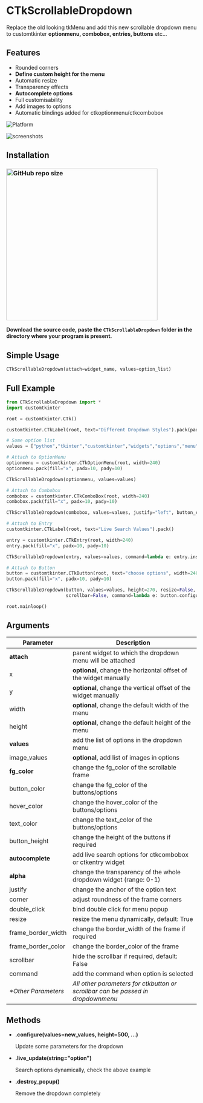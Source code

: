 # CTkScrollableDropdown
Replace the old looking tkMenu and add this new scrollable dropdown menu to customtkinter **optionmenu, combobox, entries, buttons** etc...

## Features
- Rounded corners
- **Define custom height for the menu**
- Automatic resize
- Transparency effects
- **Autocomplete options**
- Full customisability
- Add images to options
- Automatic bindings added for ctkoptionmenu/ctkcombobox

![Platform](https://img.shields.io/powershellgallery/p/Pester?color=blue)

![screenshots](https://user-images.githubusercontent.com/89206401/236677843-8d8b76fd-6145-47b1-8f4d-b6a64b08e1ea.png)

## Installation
### [<img alt="GitHub repo size" src="https://img.shields.io/github/repo-size/Akascape/CTkScrollableDropdown?&color=white&label=Download%20Source%20Code&logo=Python&logoColor=yellow&style=for-the-badge"  width="400">](https://github.com/Akascape/CTkScrollableDropdown/archive/refs/heads/main.zip)

**Download the source code, paste the `CTkScrollableDropdown` folder in the directory where your program is present.**
## Simple Usage
```python
CTkScrollableDropdown(attach=widget_name, values=option_list)
```

## Full Example
```python
from CTkScrollableDropdown import *
import customtkinter

root = customtkinter.CTk()

customtkinter.CTkLabel(root, text="Different Dropdown Styles").pack(pady=5)

# Some option list
values = ["python","tkinter","customtkinter","widgets","options","menu","combobox","dropdown","search"]

# Attach to OptionMenu 
optionmenu = customtkinter.CTkOptionMenu(root, width=240)
optionmenu.pack(fill="x", padx=10, pady=10)

CTkScrollableDropdown(optionmenu, values=values)

# Attach to Combobox
combobox = customtkinter.CTkComboBox(root, width=240)
combobox.pack(fill="x", padx=10, pady=10)

CTkScrollableDropdown(combobox, values=values, justify="left", button_color="transparent", autocomplete=True)

# Attach to Entry
customtkinter.CTkLabel(root, text="Live Search Values").pack()

entry = customtkinter.CTkEntry(root, width=240)
entry.pack(fill="x", padx=10, pady=10)

CTkScrollableDropdown(entry, values=values, command=lambda e: entry.insert(1, e), autocomplete=True) # Using autocomplete

# Attach to Button 
button = customtkinter.CTkButton(root, text="choose options", width=240)
button.pack(fill="x", padx=10, pady=10)

CTkScrollableDropdown(button, values=values, height=270, resize=False, button_height=30,
                      scrollbar=False, command=lambda e: button.configure(text=e))

root.mainloop()
```

## Arguments
| Parameter | Description |
|-----------| ------------|
| **attach** | parent widget to which the dropdown menu will be attached  |
| x | **optional**, change the horizontal offset of the widget manually  |
| y | **optional**, change the vertical offset of the widget manually |
| width | **optional**, change the default width of the menu |
| height | **optional**, change the default height of the menu |
| **values** | add the list of options in the dropdown menu |
| image_values | **optional**, add list of images in options |
| **fg_color** | change the fg_color of the scrollable frame |
| button_color | change the fg_color of the buttons/options |
| hover_color | change the hover_color of the buttons/options |
| text_color | change the text_color of the buttons/options |
| button_height | change the height of the buttons if required
| **autocomplete** | add live search options for ctkcombobox or ctkentry widget |
| **alpha** | change the transparency of the whole dropdown widget (range: 0-1) |
| justify | change the anchor of the option text |
| corner | adjust roundness of the frame corners |
| double_click | bind double click for menu popup |
| resize | resize the menu dynamically, default: True |
| frame_border_width | change the border_width of the frame if required |
| frame_border_color | change the border_color of the frame |
| scrollbar | hide the scrollbar if required, default: False |
| command | add the command when option is selected |
| _*Other Parameters_ | _All other parameters for ctkbutton or scrollbar can be passed in dropdownmenu_ |

## Methods
- **.configure(values=new_values, height=500, ...)**

  Update some parameters for the dropdown
- **.live_update(string="option")**

  Search options dynamically, check the above example
- **.destroy_popup()**

  Remove the dropdown completely
